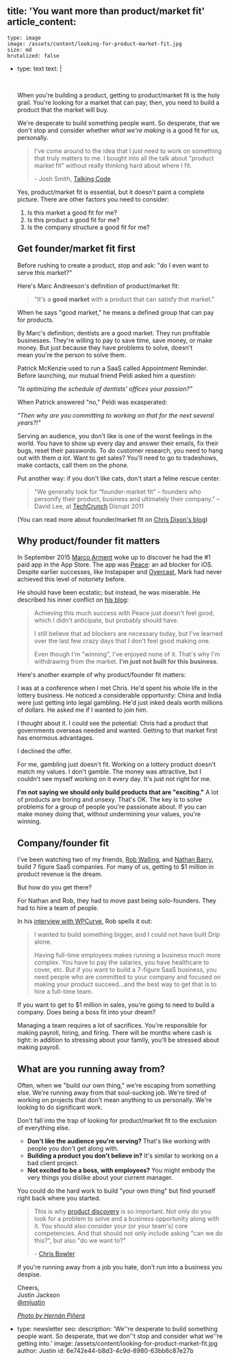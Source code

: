 title: 'You want more than product/market fit'
article_content:
  -
    type: image
    image: /assets/content/looking-for-product-market-fit.jpg
    size: md
    brutalized: false
  -
    type: text
    text: |
      <p><br></p><p>When you're building a product, getting to product/market fit is the holy grail. You're looking for a market that can pay; then, you need to build a product that the market will buy.</p><p>We're desperate to build something people want.&nbsp;So desperate, that we don't stop and consider whether <i>what we're making</i> is a good fit for us, personally.</p><blockquote><p>I've come around to the idea that I just need to work on something that truly matters to me. I bought into all the talk about "product market fit" without really thinking hard about where I fit.</p><p>- Josh Smith, <a href="http://talkingcode.com/">Talking Code</a></p></blockquote><p>Yes, product/market fit is essential, but it doesn't paint a complete picture. There are other factors you need to consider:</p><ol><li>Is this market a good fit for me?</li><li>Is this product a good fit for me?</li><li>Is the company structure a good fit for me?</li></ol><h2>Get founder/market fit first</h2><p>Before rushing to create a product, stop and ask: "do I even want to serve this market?"</p><p>Here's Marc Andreeson's definition of product/market fit:</p><blockquote><p>"It's a <b>good market</b> with a product that can satisfy that market."</p></blockquote><p>When he says "good market," he means a&nbsp;defined group&nbsp;that can pay for products.</p><p>By Marc's&nbsp;definition, dentists are a good market. They run profitable businesses.&nbsp;They're willing to pay to save time, save money, or make money. But just because they have problems to solve, doesn't mean&nbsp;you're the person to solve them.</p><p>Patrick McKenzie used to run a SaaS called Appointment Reminder. Before launching, our mutual friend Peldi asked him a question:</p><p><i>"Is optimizing the schedule of dentists' offices your passion?"</i></p><p>When Patrick answered "no," Peldi was exasperated:</p><p><i>"Then why are you committing to working on that for the next several years?!"</i></p><p>Serving an audience, you don't like is one of the worst feelings in the world. You have to show up every day and answer their emails, fix their bugs, reset their passwords. To do customer research, you need to hang out with them <i>a lot</i>. Want to get sales? You'll need to go to tradeshows, make contacts, call them on the phone.</p><p>Put another way: if you don't like cats, don't start a feline rescue center.</p><blockquote><p>"We generally look for “founder-market fit” – founders who personify their product, business and ultimately their company." – David Lee, at <a href="https://techcrunch.com/2011/05/23/david-lee-and-ron-conway-bust-entrepreneur-myths-on-stage-at-disrupt/">TechCrunch</a> Disrupt 2011</p></blockquote><p>(You can read more about founder/market fit on <a href="http://cdixon.org/2011/06/20/foundermarket-fit/">Chris Dixon's blog</a>)</p><h2>Why product/founder fit matters</h2><p>In September 2015 <a href="https://marco.org/">Marco Arment</a> woke up to discover he had the #1 paid app in the App Store. The app was <a href="https://marco.org/2015/09/16/peace-content-blocker">Peace</a>:&nbsp;an ad blocker for iOS. Despite earlier successes, like Instapaper and <a href="https://overcast.fm/">Overcast</a>, Mark had never achieved this level of notoriety before.</p><p>He should have been ecstatic; but instead, he was miserable. He described his inner conflict on <a href="https://marco.org/2015/09/18/just-doesnt-feel-good">his blog</a>:</p><blockquote><p>Achieving this much success with Peace just doesn't feel good, which I didn't anticipate, but probably should have.</p><p>I still believe that ad blockers are necessary today, but I've learned over the last few crazy days that I don't feel good making one.</p><p>Even though I'm "winning", I've enjoyed none of it. That's why I'm withdrawing from the market. <b>I'm just not built for this business.</b></p></blockquote><p>Here's another example of why product/founder fit matters:</p><p>I was at a conference when I met Chris. He'd spent his whole life in the lottery business. He noticed a considerable opportunity: China and India were just getting into legal gambling. He'd just&nbsp;inked deals worth millions of dollars. He asked me if I wanted to join him.</p><p>I thought about it. I could see the potential: Chris had a product that governments overseas needed and wanted. Getting to that market first has enormous advantages.</p><p>I declined the offer.</p><p>For me, gambling just doesn't fit. Working on a lottery product doesn't match&nbsp;my values. I don't gamble. The money was attractive, but I couldn't see myself working on it&nbsp;every day. It's just not right for me.</p><p><strong>I'm not saying we should only build products that are "exciting."</strong>&nbsp;A lot of products are boring and unsexy. That's OK. The key is to solve problems for a group of people you're passionate about. If you can make money doing that, without undermining your values, you're winning.</p><h2>Company/founder fit</h2><p>I've been watching two of my friends, <a href="http://www.softwarebyrob.com/">Rob Walling</a>, and <a href="http://nathanbarry.com/">Nathan Barry</a>, build 7 figure SaaS companies. For many of us, getting to $1 million in product revenue is the dream.</p><p>But how do you get there?</p><p>For Nathan and Rob, they had to move past being solo-founders. They had to hire a team of people.</p><p>In his <a href="http://wpcurve.com/bootstrapped-drip-into-a-7-figure-saas-business/">interview with WPCurve</a>, Rob spells it out:</p><blockquote><p>I wanted to build something bigger, and I could not have built Drip alone.</p><p>Having full-time employees makes running a business much more complex. You have to pay the salaries, you have healthcare to cover, etc. But if you want to build a 7-figure SaaS business, you need people who are committed to your company and focused on making your product succeed…and the best way to get that is to hire a full-time team.</p></blockquote><p>If you want to get to $1 million in sales, you're going to need to build a company. Does being a boss fit into your dream?</p><p>Managing a team requires a lot of sacrifices. You're responsible for making payroll, hiring, and firing. There will be months where cash is tight: in addition to stressing about your family, you'll be stressed about making payroll.</p><h2>What are you running away from?</h2><p>Often, when we "build our own thing," we're escaping from something else. We're running away from that soul-sucking job. We're tired of working on projects that don't&nbsp;mean anything to us personally. We're looking to do significant work.</p><p>Don't fall into the trap of looking for product/market fit to the exclusion of everything else.</p><ul><li><b>Don't like the audience you're serving?</b> That's like working with people you don't get along with.</li><li><b>Building a product you don't believe in?</b> It's similar to working on a bad client project.</li><li><b>Not excited to be a boss, with employees?</b> You might embody the very things you dislike about your current manager.</li></ul><p>You could do the hard work to build "your own thing" but find yourself right back where you started.</p><blockquote><p>This is why <a href="http://alistapart.com/article/usable-yet-useless-why-every-business-needs-product-discovery">product discovery</a> is so important. Not only do you look for a problem to solve and a business opportunity along with it. You should also consider your (or your team's) core competencies. And that should not only include asking "can we do this?", but also "do we want to?"</p><p>- <a href="https://twitter.com/chrisbowler">Chris Bowler</a></p></blockquote><p>If you're running away from a job you hate, don't run into a business you despise.</p><p>Cheers,<br>
      Justin Jackson<br>
      <a href="https://twitter.com/mijustin">@mijustin</a></p><p><a href="https://www.flickr.com/photos/hernanpc/8407944523/in/photolist-dNYUYK-9uPB28-81pjUV-mHdnqF-ap1kcU-kzt2Mr-fxhtnW-qH6uRw-Fs7ZgD-jabXFh-9cniAJ-fCwxPG-dWCTg6-mXHgT-dD5isc-3KHH2Q-oYxUxE-4jEvM1-r3PP5A-bjv7mh-53vQ2y-akpAaA-prD3T-2tuMbE-9yDTf8-cHfVRh-pk7Kym-ddTuJV-6mmzfq-97PPhr-4TW6xi-pN1ibq-iabPTw-6nXbp4-frHrgB-rgiQb4-4xBmEz-dafDTM-71DouE-fA3Tze-71Q8FX-85cQRG-nDkcC7-LECWP-9uSAZU-6VEexK-covhG7-m8zFn2-m8zFoe-cW8qWq"><em>Photo by&nbsp;Hernán Piñera</em></a></p>
  -
    type: newsletter
seo:
  description: 'We''re desperate to build something people want. So desperate, that we don''t stop and consider what we''re getting into.'
  image: /assets/content/looking-for-product-market-fit.jpg
author: Justin
id: 6e742e44-b8d3-4c9d-8980-63bb6c87e27b
